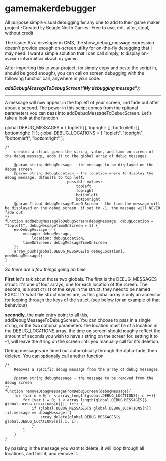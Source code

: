 # gamemakerdebugger
All purpose simple visual debugging for any one to add to their game maker project
-Created by Beagle North Games-
Free to use, edit, alter, steal, without credit. 

The issue:
  As a developer in GMS, the show_debug_message expression doesn't provide enough on-screen utility for on-the-fly debugging that I may need. I want a simple solution that I can call simply, to display on-screen information about my game.

After importing this to your project, (or simply copy and paste the script in, should be good enough), you can call on screen debugging with the following function call, anywhere in your code:

***addDebugMessageToDebugScreen("My debugging message");***

-------------------------------------

A message will now appear in the top left of your screen, and fade out after about a second. The power in this script comes from the optional parameters you can pass into addDebugMessageToDebugScreen.
Let's take a look at the function


global.DEBUG_MESSAGES = {
	topleft: [],
	topright: [],
	bottomleft: [],
	bottomright: []
};
global.DEBUG_LOCATIONS = [
	"topleft",
	"topright",
	"bottomleft",
	"bottomright"
];
```
/*
    creates a struct given the string, value, and time on screen of the debug message, adds it to the global array of debug messages.

    @param string debugMessage - the message to be displayed on the debug screen
    @param string debugLocation - the location where to display the debug message. defaults to top left.
							possible values:
								topleft
								topright
								bottomleft
								bottomright
    @param ?float debugMessageTimeOnScreen - the time the message will be displayed on the debug screen. if set to -1, the message will NEVER fade out.
*/
function addDebugMessageToDebugScreen(debugMessage, debugLocation = "topleft", debugMessageTimeOnScreen = 1) {
    newDebugMessage = {
        message: debugMessage,
		    location: debugLocation,
        timeOnScreen: debugMessageTimeOnScreen
    };
    array_push(global.DEBUG_MESSAGES[$ debugLocation], newDebugMessage);
}
```
*So there are a few things going on here.*

**First** let's talk about those two globals.
The first is the DEBUG_MESSAGES struct. it's one of four arrays, one for each location of the screen.
The second, is a sort of list of the keys in the struct. they need to be named EXACTLY what the struct names are, as this global array is only an accessor for looping through the keys of the struct. (see below for an example of that behaviour)

**secondly**, the main entry point to all this, addDebugMessageToDebugScreen. You can choose to pass in a single string, or the two optional parameters. the location must be of a location in the DEBUG_LOCATIONS array. the time on screen should roughly 
reflect the amount of seconds you wish to have a string on the screen for. setting it to -1, will leave the string on the screen until you manually call for it's deletion.

Debug messages are timed out automatically through the alpha-fade, then deleted. You can optionally call another function
```
/*
    Removes a specific debug message from the array of debug messages.

    @param string debugMessage - the message to be removed from the debug screen
*/
function removeDebugMessageFromDebugScreen(debugMessage){
	for (var n = 0; n < array_length(global.DEBUG_LOCATIONS); n ++){
	    for (var i = 0; i < array_length(global.DEBUG_MESSAGES[$ global.DEBUG_LOCATIONS[n]]); i++) {
	        if (global.DEBUG_MESSAGES[$ global.DEBUG_LOCATIONS[n]][i].message == debugMessage) {
	            array_delete(global.DEBUG_MESSAGES[$ global.DEBUG_LOCATIONS[n]],i, 1);
	        }
	    }
	}
}
```
by passing in the message you want to delete, it will loop through all locations, and find it, and remove it.

